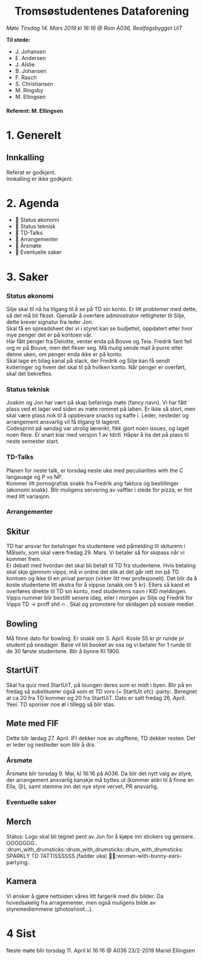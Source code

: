<h1> <center> Tromsøstudentenes Dataforening </center> </h1>

*Møte Tirsdag 14. Mars 2019 kl 16:16 @ Rom A036, Realfagsbygget UiT*

**Til stede:**
* J. Johansen
* E. Andersen
* J. Alslie
* B. Johansen
* F. Rasch
* S. Christiansen
* M. Ringsby
* M. Ellingsen


#### Referent:  M. Ellingsen

# 1. Generelt
## Innkalling
Referat er godkjent. <br/>
Innkalling er ikke godkjent.  

# 2. Agenda
* :purple_heart: Status økonomi
* :purple_heart: Status teknisk
* :purple_heart: TD-Talks 
* :purple_heart: Arrangementer
* :purple_heart: Årsmøte
* :purple_heart: Eventuelle saker



# 3. Saker
### Status økonomi
Silje skal til nå ha tilgang til å se på TD sin konto. Er litt problemer med dette, så det må bli fikset.
Gjenstår å overføre administrator rettigheter til Silje, dette krever signatur fra leder Jon.
<br>
Skal få en spreadsheet der vi i styret kan se budjettet, oppdatert etter hvor mye penger det er på kontoen vår. 
<br>
Har fått penger fra Deloitte, venter enda på Bouve og Teia.
Fredrik fant feil org nr på Bouve, men det fikser seg. Må mulig sende mail å purre etter denne uken, om penger enda ikke er på konto. 
<br>
Skal lage en bilag kanal på slack, der Fredrik og Silje kan få sendt kviteringer og hvem det skal til på hvilken konto. Når penger er overført, skal det bekreftes. 

### Status teknisk
Joakim og Jon har vært på skap befarings møte (fancy navn). Vi har fått plass ved et lager ved siden av møte rommet på laben. Er ikke så stort, men skal være plass nok til å oppbevare snacks og kaffe i. Leder, nesteder og arrangement ansvarlig vil få tilgang til lageret. 
<br>
Codesprint på søndag var utrolig lærerikt, fikk gjort noen issues, og laget noen flere. Er snart klar med versjon 1 av tdctl. Håper å ha det på plass til neste semester start. 

### TD-Talks
Planen for neste talk, er torsdag neste uke med peculiarities with the C langauage og P vs NP. 
<br>
Kommer litt pornografisk snakk fra Fredrik ang faktura og bestillinger (økonomi snakk). Blir muligens servering av vaffler i stede for pizza, er fint med litt variasjon. 

### Arrangementer

## Skitur
TD har ansvar for betalinger fra studentene ved påmelding til skiturern i Målselv, som skal være fredag 29. Mars. Vi betaler så for skipass når vi kommer frem. 
<br> 
Er debatt med hvordan det skal bli betalt til TD fra studentene. Hvis betaling skal skje gjennom vipps, må vi ordne det slik at det går rett inn på TD kontoen og ikke til en privat person (virker litt mer profesjonelt). Det blir da å koste studentene litt ekstra for å vippse (snakk om 5 kr). Ellers så kand et overføres direkte til TD sin konto, med studentens navn i KID meldingen. 
<br>
Vipps nummer blir bestillt senere idag, eller i morgen av Silje og Fredrik for Vipps TD -> proff shit :fire: . Skal og promotere for skidagen på sosiale medier.  

## Bowling
Må finne dato for bowling. Er snakk om 3. April. Koste 55 kr pr runde pr student på onsdager. Bane vil bli booket av oss og vi betaler for 1 runde til de 30 første studentene. Blir å bynne Kl 1900.  

## StartUiT
Skal ha quiz med StartUiT, på loungen deres som er midt i byen. Blir på en fredag så substituerer også som et TD vors (+ StartUit ofc) :party:. Beregnet at ca 20 fra TD kommer og 20 fra StartUiT. Dato er satt fredag 26. April. Yeei. TD sponser noe øl i tillegg så blir stas. 

## Møte med FIF
Dette blir lørdag 27. April. IFI dekker noe av utgiftene, TD dekker resten. Det er leder og nestleder som blir å dra.

### Årsmøte
Årsmøte blir torsdag 9. Mai, kl 16:16 på A036. Da blir det nytt valg av styre, der arrangement ansvarlig kanskje må byttes ut (kommer aldri til å finne en Ella, :cry:), samt stemme inn det nye styre vervet, PR ansvarlig. 

### Eventuelle saker
## Merch
Status: Logo skal bli tegnet pent av Jon for å kjøpe inn stickers og gensere.. OOOGGGG.. :drum_with_drumsticks::drum_with_drumsticks::drum_with_drumsticks: SPARKLY TD TATTISSSSSS (fadder uka) :tada::beers::woman-with-bunny-ears-partying:. 

## Kamera
Vi ønsker å gjøre nettsiden våres litt fargerik med div bilder. Da hovedsakelig fra arragementer, men også muligens bilde av styremedlemmene (photoshoot...).  


# 4 Sist
Neste møte blir torsdag 11. April kl 16:16 @ A036
23/2-2019 Mariel Ellingsen